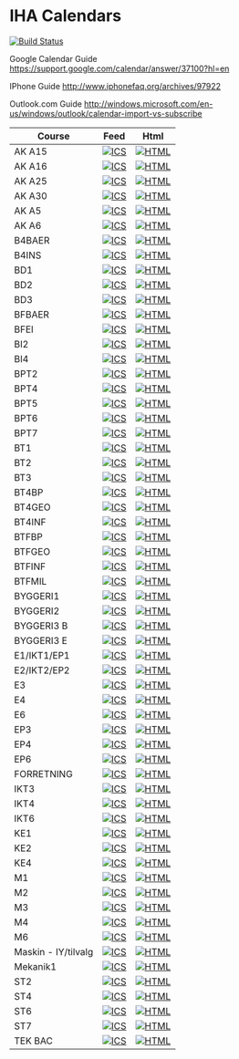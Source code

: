 # IHA Calendars
[![Build Status](https://travis-ci.org/KalleDK/IHACal.svg?branch=master)](https://travis-ci.org/KalleDK/IHACal)


Google Calendar Guide https://support.google.com/calendar/answer/37100?hl=en

IPhone Guide http://www.iphonefaq.org/archives/97922

Outlook.com Guide http://windows.microsoft.com/en-us/windows/outlook/calendar-import-vs-subscribe


Course | Feed | Html
-------|------|-----
AK A15 | [![ICS](https://img.shields.io/badge/ICS-feed-green.svg)](http://icalx.com/public/KalleDK/AK_A15.ics) | [![HTML](https://img.shields.io/badge/HTML-view-green.svg)](http://kalledk.github.io/IHACal_Data/AK_A15.htm)
AK A16 | [![ICS](https://img.shields.io/badge/ICS-feed-green.svg)](http://icalx.com/public/KalleDK/AK_A16.ics) | [![HTML](https://img.shields.io/badge/HTML-view-green.svg)](http://kalledk.github.io/IHACal_Data/AK_A16.htm)
AK A25 | [![ICS](https://img.shields.io/badge/ICS-feed-green.svg)](http://icalx.com/public/KalleDK/AK_A25.ics) | [![HTML](https://img.shields.io/badge/HTML-view-green.svg)](http://kalledk.github.io/IHACal_Data/AK_A25.htm)
AK A30 | [![ICS](https://img.shields.io/badge/ICS-feed-green.svg)](http://icalx.com/public/KalleDK/AK_A30.ics) | [![HTML](https://img.shields.io/badge/HTML-view-green.svg)](http://kalledk.github.io/IHACal_Data/AK_A30.htm)
AK A5 | [![ICS](https://img.shields.io/badge/ICS-feed-green.svg)](http://icalx.com/public/KalleDK/AK_A5.ics) | [![HTML](https://img.shields.io/badge/HTML-view-green.svg)](http://kalledk.github.io/IHACal_Data/AK_A5.htm)
AK A6 | [![ICS](https://img.shields.io/badge/ICS-feed-green.svg)](http://icalx.com/public/KalleDK/AK_A6.ics) | [![HTML](https://img.shields.io/badge/HTML-view-green.svg)](http://kalledk.github.io/IHACal_Data/AK_A6.htm)
B4BAER | [![ICS](https://img.shields.io/badge/ICS-feed-green.svg)](http://icalx.com/public/KalleDK/B4BAER.ics) | [![HTML](https://img.shields.io/badge/HTML-view-green.svg)](http://kalledk.github.io/IHACal_Data/B4BAER.htm)
B4INS | [![ICS](https://img.shields.io/badge/ICS-feed-green.svg)](http://icalx.com/public/KalleDK/B4INS.ics) | [![HTML](https://img.shields.io/badge/HTML-view-green.svg)](http://kalledk.github.io/IHACal_Data/B4INS.htm)
BD1 | [![ICS](https://img.shields.io/badge/ICS-feed-green.svg)](http://icalx.com/public/KalleDK/BD1.ics) | [![HTML](https://img.shields.io/badge/HTML-view-green.svg)](http://kalledk.github.io/IHACal_Data/BD1.htm)
BD2 | [![ICS](https://img.shields.io/badge/ICS-feed-green.svg)](http://icalx.com/public/KalleDK/BD2.ics) | [![HTML](https://img.shields.io/badge/HTML-view-green.svg)](http://kalledk.github.io/IHACal_Data/BD2.htm)
BD3 | [![ICS](https://img.shields.io/badge/ICS-feed-green.svg)](http://icalx.com/public/KalleDK/BD3.ics) | [![HTML](https://img.shields.io/badge/HTML-view-green.svg)](http://kalledk.github.io/IHACal_Data/BD3.htm)
BFBAER | [![ICS](https://img.shields.io/badge/ICS-feed-green.svg)](http://icalx.com/public/KalleDK/BFBAER.ics) | [![HTML](https://img.shields.io/badge/HTML-view-green.svg)](http://kalledk.github.io/IHACal_Data/BFBAER.htm)
BFEI | [![ICS](https://img.shields.io/badge/ICS-feed-green.svg)](http://icalx.com/public/KalleDK/BFEI.ics) | [![HTML](https://img.shields.io/badge/HTML-view-green.svg)](http://kalledk.github.io/IHACal_Data/BFEI.htm)
BI2 | [![ICS](https://img.shields.io/badge/ICS-feed-green.svg)](http://icalx.com/public/KalleDK/BI2.ics) | [![HTML](https://img.shields.io/badge/HTML-view-green.svg)](http://kalledk.github.io/IHACal_Data/BI2.htm)
BI4 | [![ICS](https://img.shields.io/badge/ICS-feed-green.svg)](http://icalx.com/public/KalleDK/BI4.ics) | [![HTML](https://img.shields.io/badge/HTML-view-green.svg)](http://kalledk.github.io/IHACal_Data/BI4.htm)
BPT2 | [![ICS](https://img.shields.io/badge/ICS-feed-green.svg)](http://icalx.com/public/KalleDK/BPT2.ics) | [![HTML](https://img.shields.io/badge/HTML-view-green.svg)](http://kalledk.github.io/IHACal_Data/BPT2.htm)
BPT4 | [![ICS](https://img.shields.io/badge/ICS-feed-green.svg)](http://icalx.com/public/KalleDK/BPT4.ics) | [![HTML](https://img.shields.io/badge/HTML-view-green.svg)](http://kalledk.github.io/IHACal_Data/BPT4.htm)
BPT5 | [![ICS](https://img.shields.io/badge/ICS-feed-green.svg)](http://icalx.com/public/KalleDK/BPT5.ics) | [![HTML](https://img.shields.io/badge/HTML-view-green.svg)](http://kalledk.github.io/IHACal_Data/BPT5.htm)
BPT6 | [![ICS](https://img.shields.io/badge/ICS-feed-green.svg)](http://icalx.com/public/KalleDK/BPT6.ics) | [![HTML](https://img.shields.io/badge/HTML-view-green.svg)](http://kalledk.github.io/IHACal_Data/BPT6.htm)
BPT7 | [![ICS](https://img.shields.io/badge/ICS-feed-green.svg)](http://icalx.com/public/KalleDK/BPT7.ics) | [![HTML](https://img.shields.io/badge/HTML-view-green.svg)](http://kalledk.github.io/IHACal_Data/BPT7.htm)
BT1 | [![ICS](https://img.shields.io/badge/ICS-feed-green.svg)](http://icalx.com/public/KalleDK/BT1.ics) | [![HTML](https://img.shields.io/badge/HTML-view-green.svg)](http://kalledk.github.io/IHACal_Data/BT1.htm)
BT2 | [![ICS](https://img.shields.io/badge/ICS-feed-green.svg)](http://icalx.com/public/KalleDK/BT2.ics) | [![HTML](https://img.shields.io/badge/HTML-view-green.svg)](http://kalledk.github.io/IHACal_Data/BT2.htm)
BT3 | [![ICS](https://img.shields.io/badge/ICS-feed-green.svg)](http://icalx.com/public/KalleDK/BT3.ics) | [![HTML](https://img.shields.io/badge/HTML-view-green.svg)](http://kalledk.github.io/IHACal_Data/BT3.htm)
BT4BP | [![ICS](https://img.shields.io/badge/ICS-feed-green.svg)](http://icalx.com/public/KalleDK/BT4BP.ics) | [![HTML](https://img.shields.io/badge/HTML-view-green.svg)](http://kalledk.github.io/IHACal_Data/BT4BP.htm)
BT4GEO | [![ICS](https://img.shields.io/badge/ICS-feed-green.svg)](http://icalx.com/public/KalleDK/BT4GEO.ics) | [![HTML](https://img.shields.io/badge/HTML-view-green.svg)](http://kalledk.github.io/IHACal_Data/BT4GEO.htm)
BT4INF | [![ICS](https://img.shields.io/badge/ICS-feed-green.svg)](http://icalx.com/public/KalleDK/BT4INF.ics) | [![HTML](https://img.shields.io/badge/HTML-view-green.svg)](http://kalledk.github.io/IHACal_Data/BT4INF.htm)
BTFBP | [![ICS](https://img.shields.io/badge/ICS-feed-green.svg)](http://icalx.com/public/KalleDK/BTFBP.ics) | [![HTML](https://img.shields.io/badge/HTML-view-green.svg)](http://kalledk.github.io/IHACal_Data/BTFBP.htm)
BTFGEO | [![ICS](https://img.shields.io/badge/ICS-feed-green.svg)](http://icalx.com/public/KalleDK/BTFGEO.ics) | [![HTML](https://img.shields.io/badge/HTML-view-green.svg)](http://kalledk.github.io/IHACal_Data/BTFGEO.htm)
BTFINF | [![ICS](https://img.shields.io/badge/ICS-feed-green.svg)](http://icalx.com/public/KalleDK/BTFINF.ics) | [![HTML](https://img.shields.io/badge/HTML-view-green.svg)](http://kalledk.github.io/IHACal_Data/BTFINF.htm)
BTFMIL | [![ICS](https://img.shields.io/badge/ICS-feed-green.svg)](http://icalx.com/public/KalleDK/BTFMIL.ics) | [![HTML](https://img.shields.io/badge/HTML-view-green.svg)](http://kalledk.github.io/IHACal_Data/BTFMIL.htm)
BYGGERI1 | [![ICS](https://img.shields.io/badge/ICS-feed-green.svg)](http://icalx.com/public/KalleDK/BYGGERI1.ics) | [![HTML](https://img.shields.io/badge/HTML-view-green.svg)](http://kalledk.github.io/IHACal_Data/BYGGERI1.htm)
BYGGERI2 | [![ICS](https://img.shields.io/badge/ICS-feed-green.svg)](http://icalx.com/public/KalleDK/BYGGERI2.ics) | [![HTML](https://img.shields.io/badge/HTML-view-green.svg)](http://kalledk.github.io/IHACal_Data/BYGGERI2.htm)
BYGGERI3 B | [![ICS](https://img.shields.io/badge/ICS-feed-green.svg)](http://icalx.com/public/KalleDK/BYGGERI3_B.ics) | [![HTML](https://img.shields.io/badge/HTML-view-green.svg)](http://kalledk.github.io/IHACal_Data/BYGGERI3_B.htm)
BYGGERI3 E | [![ICS](https://img.shields.io/badge/ICS-feed-green.svg)](http://icalx.com/public/KalleDK/BYGGERI3_E.ics) | [![HTML](https://img.shields.io/badge/HTML-view-green.svg)](http://kalledk.github.io/IHACal_Data/BYGGERI3_E.htm)
E1/IKT1/EP1 | [![ICS](https://img.shields.io/badge/ICS-feed-green.svg)](http://icalx.com/public/KalleDK/E1.ics) | [![HTML](https://img.shields.io/badge/HTML-view-green.svg)](http://kalledk.github.io/IHACal_Data/E1.htm)
E2/IKT2/EP2 | [![ICS](https://img.shields.io/badge/ICS-feed-green.svg)](http://icalx.com/public/KalleDK/E2.ics) | [![HTML](https://img.shields.io/badge/HTML-view-green.svg)](http://kalledk.github.io/IHACal_Data/E2.htm)
E3 | [![ICS](https://img.shields.io/badge/ICS-feed-green.svg)](http://icalx.com/public/KalleDK/E3.ics) | [![HTML](https://img.shields.io/badge/HTML-view-green.svg)](http://kalledk.github.io/IHACal_Data/E3.htm)
E4 | [![ICS](https://img.shields.io/badge/ICS-feed-green.svg)](http://icalx.com/public/KalleDK/E4.ics) | [![HTML](https://img.shields.io/badge/HTML-view-green.svg)](http://kalledk.github.io/IHACal_Data/E4.htm)
E6 | [![ICS](https://img.shields.io/badge/ICS-feed-green.svg)](http://icalx.com/public/KalleDK/E6.ics) | [![HTML](https://img.shields.io/badge/HTML-view-green.svg)](http://kalledk.github.io/IHACal_Data/E6.htm)
EP3 | [![ICS](https://img.shields.io/badge/ICS-feed-green.svg)](http://icalx.com/public/KalleDK/EP3.ics) | [![HTML](https://img.shields.io/badge/HTML-view-green.svg)](http://kalledk.github.io/IHACal_Data/EP3.htm)
EP4 | [![ICS](https://img.shields.io/badge/ICS-feed-green.svg)](http://icalx.com/public/KalleDK/EP4.ics) | [![HTML](https://img.shields.io/badge/HTML-view-green.svg)](http://kalledk.github.io/IHACal_Data/EP4.htm)
EP6 | [![ICS](https://img.shields.io/badge/ICS-feed-green.svg)](http://icalx.com/public/KalleDK/EP6.ics) | [![HTML](https://img.shields.io/badge/HTML-view-green.svg)](http://kalledk.github.io/IHACal_Data/EP6.htm)
FORRETNING | [![ICS](https://img.shields.io/badge/ICS-feed-green.svg)](http://icalx.com/public/KalleDK/FORRETNING.ics) | [![HTML](https://img.shields.io/badge/HTML-view-green.svg)](http://kalledk.github.io/IHACal_Data/FORRETNING.htm)
IKT3 | [![ICS](https://img.shields.io/badge/ICS-feed-green.svg)](http://icalx.com/public/KalleDK/IKT3.ics) | [![HTML](https://img.shields.io/badge/HTML-view-green.svg)](http://kalledk.github.io/IHACal_Data/IKT3.htm)
IKT4 | [![ICS](https://img.shields.io/badge/ICS-feed-green.svg)](http://icalx.com/public/KalleDK/IKT4.ics) | [![HTML](https://img.shields.io/badge/HTML-view-green.svg)](http://kalledk.github.io/IHACal_Data/IKT4.htm)
IKT6 | [![ICS](https://img.shields.io/badge/ICS-feed-green.svg)](http://icalx.com/public/KalleDK/IKT6.ics) | [![HTML](https://img.shields.io/badge/HTML-view-green.svg)](http://kalledk.github.io/IHACal_Data/IKT6.htm)
KE1 | [![ICS](https://img.shields.io/badge/ICS-feed-green.svg)](http://icalx.com/public/KalleDK/KE1.ics) | [![HTML](https://img.shields.io/badge/HTML-view-green.svg)](http://kalledk.github.io/IHACal_Data/KE1.htm)
KE2 | [![ICS](https://img.shields.io/badge/ICS-feed-green.svg)](http://icalx.com/public/KalleDK/KE2.ics) | [![HTML](https://img.shields.io/badge/HTML-view-green.svg)](http://kalledk.github.io/IHACal_Data/KE2.htm)
KE4 | [![ICS](https://img.shields.io/badge/ICS-feed-green.svg)](http://icalx.com/public/KalleDK/KE4.ics) | [![HTML](https://img.shields.io/badge/HTML-view-green.svg)](http://kalledk.github.io/IHACal_Data/KE4.htm)
M1 | [![ICS](https://img.shields.io/badge/ICS-feed-green.svg)](http://icalx.com/public/KalleDK/M1.ics) | [![HTML](https://img.shields.io/badge/HTML-view-green.svg)](http://kalledk.github.io/IHACal_Data/M1.htm)
M2 | [![ICS](https://img.shields.io/badge/ICS-feed-green.svg)](http://icalx.com/public/KalleDK/M2.ics) | [![HTML](https://img.shields.io/badge/HTML-view-green.svg)](http://kalledk.github.io/IHACal_Data/M2.htm)
M3 | [![ICS](https://img.shields.io/badge/ICS-feed-green.svg)](http://icalx.com/public/KalleDK/M3.ics) | [![HTML](https://img.shields.io/badge/HTML-view-green.svg)](http://kalledk.github.io/IHACal_Data/M3.htm)
M4 | [![ICS](https://img.shields.io/badge/ICS-feed-green.svg)](http://icalx.com/public/KalleDK/M4.ics) | [![HTML](https://img.shields.io/badge/HTML-view-green.svg)](http://kalledk.github.io/IHACal_Data/M4.htm)
M6 | [![ICS](https://img.shields.io/badge/ICS-feed-green.svg)](http://icalx.com/public/KalleDK/M6.ics) | [![HTML](https://img.shields.io/badge/HTML-view-green.svg)](http://kalledk.github.io/IHACal_Data/M6.htm)
Maskin - IY/tilvalg | [![ICS](https://img.shields.io/badge/ICS-feed-green.svg)](http://icalx.com/public/KalleDK/Maskin_IY_tilvalg.ics) | [![HTML](https://img.shields.io/badge/HTML-view-green.svg)](http://kalledk.github.io/IHACal_Data/Maskin_IY_tilvalg.htm)
Mekanik1 | [![ICS](https://img.shields.io/badge/ICS-feed-green.svg)](http://icalx.com/public/KalleDK/Mekanik1.ics) | [![HTML](https://img.shields.io/badge/HTML-view-green.svg)](http://kalledk.github.io/IHACal_Data/Mekanik1.htm)
ST2 | [![ICS](https://img.shields.io/badge/ICS-feed-green.svg)](http://icalx.com/public/KalleDK/ST2.ics) | [![HTML](https://img.shields.io/badge/HTML-view-green.svg)](http://kalledk.github.io/IHACal_Data/ST2.htm)
ST4 | [![ICS](https://img.shields.io/badge/ICS-feed-green.svg)](http://icalx.com/public/KalleDK/ST4.ics) | [![HTML](https://img.shields.io/badge/HTML-view-green.svg)](http://kalledk.github.io/IHACal_Data/ST4.htm)
ST6 | [![ICS](https://img.shields.io/badge/ICS-feed-green.svg)](http://icalx.com/public/KalleDK/ST6.ics) | [![HTML](https://img.shields.io/badge/HTML-view-green.svg)](http://kalledk.github.io/IHACal_Data/ST6.htm)
ST7 | [![ICS](https://img.shields.io/badge/ICS-feed-green.svg)](http://icalx.com/public/KalleDK/ST7.ics) | [![HTML](https://img.shields.io/badge/HTML-view-green.svg)](http://kalledk.github.io/IHACal_Data/ST7.htm)
TEK BAC | [![ICS](https://img.shields.io/badge/ICS-feed-green.svg)](http://icalx.com/public/KalleDK/TEK_BAC.ics) | [![HTML](https://img.shields.io/badge/HTML-view-green.svg)](http://kalledk.github.io/IHACal_Data/TEK_BAC.htm)
